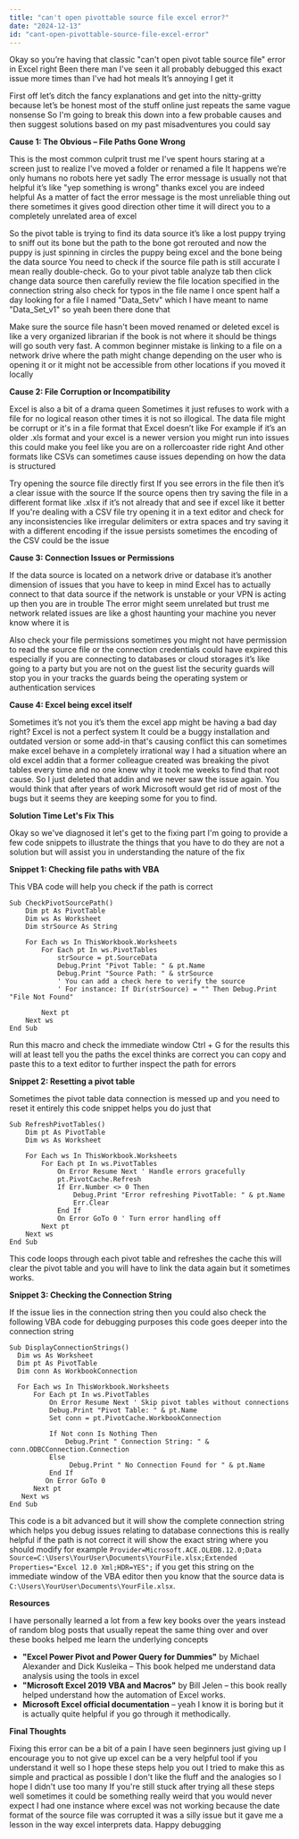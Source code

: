 ```yaml
---
title: "can't open pivottable source file excel error?"
date: "2024-12-13"
id: "cant-open-pivottable-source-file-excel-error"
---
```


Okay so you’re having that classic "can't open pivot table source file" error in Excel right Been there man I've seen it all probably debugged this exact issue more times than I've had hot meals It’s annoying I get it

First off let’s ditch the fancy explanations and get into the nitty-gritty because let’s be honest most of the stuff online just repeats the same vague nonsense So I'm going to break this down into a few probable causes and then suggest solutions based on my past misadventures you could say

**Cause 1: The Obvious – File Paths Gone Wrong**

This is the most common culprit trust me I've spent hours staring at a screen just to realize I've moved a folder or renamed a file It happens we’re only humans no robots here yet sadly The error message is usually not that helpful it’s like "yep something is wrong" thanks excel you are indeed helpful As a matter of fact the error message is the most unreliable thing out there sometimes it gives good direction other time it will direct you to a completely unrelated area of excel

So the pivot table is trying to find its data source it’s like a lost puppy trying to sniff out its bone but the path to the bone got rerouted and now the puppy is just spinning in circles the puppy being excel and the bone being the data source You need to check if the source file path is still accurate I mean really double-check. Go to your pivot table analyze tab then click change data source then carefully review the file location specified in the connection string also check for typos in the file name I once spent half a day looking for a file I named "Data_Setv" which I have meant to name "Data_Set_v1" so yeah been there done that

Make sure the source file hasn't been moved renamed or deleted excel is like a very organized librarian if the book is not where it should be things will go south very fast. A common beginner mistake is linking to a file on a network drive where the path might change depending on the user who is opening it or it might not be accessible from other locations if you moved it locally

**Cause 2: File Corruption or Incompatibility**

Excel is also a bit of a drama queen Sometimes it just refuses to work with a file for no logical reason other times it is not so illogical. The data file might be corrupt or it's in a file format that Excel doesn’t like For example if it’s an older .xls format and your excel is a newer version you might run into issues this could make you feel like you are on a rollercoaster ride right And other formats like CSVs can sometimes cause issues depending on how the data is structured

Try opening the source file directly first If you see errors in the file then it’s a clear issue with the source If the source opens then try saving the file in a different format like .xlsx if it’s not already that and see if excel like it better If you're dealing with a CSV file try opening it in a text editor and check for any inconsistencies like irregular delimiters or extra spaces and try saving it with a different encoding if the issue persists sometimes the encoding of the CSV could be the issue

**Cause 3: Connection Issues or Permissions**

If the data source is located on a network drive or database it’s another dimension of issues that you have to keep in mind Excel has to actually connect to that data source if the network is unstable or your VPN is acting up then you are in trouble The error might seem unrelated but trust me network related issues are like a ghost haunting your machine you never know where it is

Also check your file permissions sometimes you might not have permission to read the source file or the connection credentials could have expired this especially if you are connecting to databases or cloud storages it’s like going to a party but you are not on the guest list the security guards will stop you in your tracks the guards being the operating system or authentication services

**Cause 4: Excel being excel itself**

Sometimes it’s not you it’s them the excel app might be having a bad day right? Excel is not a perfect system It could be a buggy installation and outdated version or some add-in that's causing conflict this can sometimes make excel behave in a completely irrational way I had a situation where an old excel addin that a former colleague created was breaking the pivot tables every time and no one knew why it took me weeks to find that root cause. So I just deleted that addin and we never saw the issue again. You would think that after years of work Microsoft would get rid of most of the bugs but it seems they are keeping some for you to find.

**Solution Time Let's Fix This**

Okay so we've diagnosed it let's get to the fixing part I'm going to provide a few code snippets to illustrate the things that you have to do they are not a solution but will assist you in understanding the nature of the fix

**Snippet 1: Checking file paths with VBA**

This VBA code will help you check if the path is correct

```vba
Sub CheckPivotSourcePath()
    Dim pt As PivotTable
    Dim ws As Worksheet
    Dim strSource As String

    For Each ws In ThisWorkbook.Worksheets
        For Each pt In ws.PivotTables
            strSource = pt.SourceData
            Debug.Print "Pivot Table: " & pt.Name
            Debug.Print "Source Path: " & strSource
            ' You can add a check here to verify the source
            ' For instance: If Dir(strSource) = "" Then Debug.Print "File Not Found"

        Next pt
    Next ws
End Sub
```

Run this macro and check the immediate window Ctrl + G for the results this will at least tell you the paths the excel thinks are correct you can copy and paste this to a text editor to further inspect the path for errors

**Snippet 2: Resetting a pivot table**

Sometimes the pivot table data connection is messed up and you need to reset it entirely this code snippet helps you do just that

```vba
Sub RefreshPivotTables()
    Dim pt As PivotTable
    Dim ws As Worksheet

    For Each ws In ThisWorkbook.Worksheets
        For Each pt In ws.PivotTables
            On Error Resume Next ' Handle errors gracefully
            pt.PivotCache.Refresh
            If Err.Number <> 0 Then
                Debug.Print "Error refreshing PivotTable: " & pt.Name
                Err.Clear
            End If
            On Error GoTo 0 ' Turn error handling off
        Next pt
    Next ws
End Sub
```

This code loops through each pivot table and refreshes the cache this will clear the pivot table and you will have to link the data again but it sometimes works.

**Snippet 3: Checking the Connection String**

If the issue lies in the connection string then you could also check the following VBA code for debugging purposes this code goes deeper into the connection string

```vba
Sub DisplayConnectionStrings()
  Dim ws As Worksheet
  Dim pt As PivotTable
  Dim conn As WorkbookConnection

  For Each ws In ThisWorkbook.Worksheets
      For Each pt In ws.PivotTables
          On Error Resume Next ' Skip pivot tables without connections
          Debug.Print "Pivot Table: " & pt.Name
          Set conn = pt.PivotCache.WorkbookConnection

          If Not conn Is Nothing Then
              Debug.Print " Connection String: " & conn.ODBCConnection.Connection
          Else
               Debug.Print " No Connection Found for " & pt.Name
          End If
         On Error GoTo 0
      Next pt
   Next ws
End Sub
```

This code is a bit advanced but it will show the complete connection string which helps you debug issues relating to database connections this is really helpful if the path is not correct it will show the exact string where you should modify for example `Provider=Microsoft.ACE.OLEDB.12.0;Data Source=C:\Users\YourUser\Documents\YourFile.xlsx;Extended Properties="Excel 12.0 Xml;HDR=YES";` if you get this string on the immediate window of the VBA editor then you know that the source data is `C:\Users\YourUser\Documents\YourFile.xlsx`.

**Resources**

I have personally learned a lot from a few key books over the years instead of random blog posts that usually repeat the same thing over and over these books helped me learn the underlying concepts

*   **"Excel Power Pivot and Power Query for Dummies"** by Michael Alexander and Dick Kusleika – This book helped me understand data analysis using the tools in excel
*   **"Microsoft Excel 2019 VBA and Macros"** by Bill Jelen – this book really helped understand how the automation of Excel works.
*   **Microsoft Excel official documentation** – yeah I know it is boring but it is actually quite helpful if you go through it methodically.

**Final Thoughts**

Fixing this error can be a bit of a pain I have seen beginners just giving up I encourage you to not give up excel can be a very helpful tool if you understand it well so I hope these steps help you out I tried to make this as simple and practical as possible I don't like the fluff and the analogies so I hope I didn't use too many If you're still stuck after trying all these steps well sometimes it could be something really weird that you would never expect I had one instance where excel was not working because the date format of the source file was corrupted it was a silly issue but it gave me a lesson in the way excel interprets data. Happy debugging
